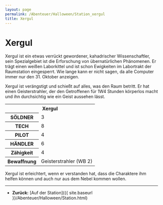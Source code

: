 ```yaml
---
layout: page
permalink: /Abenteuer/Halloween/Station_xergul
title: Xergul
---
```


# Xergul

Xergul ist ein etwas verrückt gewordener, kahadrischer Wissenschaftler, sein Spezialgebiet ist die Erforschung von übernatürlichen Phänomenen. Er trägt einen weißen Laborkittel und ist schon Ewigkeiten im Labortrakt der Raumstation eingesperrt. Wie lange kann er nicht sagen, da alle Computer immer nur den 31. Oktober anzeigen.

Xergul ist verängstigt und schießt auf alles, was den Raum betritt. Er hat einen Geisterstrahler, der den Getroffenen für 1W4 Stunden körperlos macht und ihn durchsichtig wie ein Geist aussehen lässt.

<table>
<tbody>
<tr><th colspan="2">Xergul</th></tr>
<tr><th>SÖLDNER</th><td>3</td></tr>
<tr><th>TECH</th><td>8</td></tr>
<tr><th>PILOT</th><td>4</td></tr>
<tr><th>HÄNDLER</th><td>6</td></tr>
<tr><th>Zähigkeit</th><td>4</td></tr>
<tr><th>Bewaffnung</th><td>Geisterstrahler (WB 2)</td></tr>
</tbody>
</table>
Xergul ist erleichtert, wenn er verstanden hat, dass die Charaktere ihm helfen können und auch nur aus dem Nebel kommen wollen.


***
- **Zurück:** [Auf der Station]({{ site.baseurl }}/Abenteuer/Halloween/Station.html)

